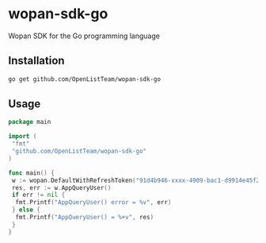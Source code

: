 # wopan-sdk-go
 Wopan SDK for the Go programming language

## Installation

```bash
go get github.com/OpenListTeam/wopan-sdk-go
```

## Usage

```go
package main

import (
 "fmt"
 "github.com/OpenListTeam/wopan-sdk-go"
)

func main() {
 w := wopan.DefaultWithRefreshToken("91d4b946-xxxx-4909-bac1-d9914e45f2de")
 res, err := w.AppQueryUser()
 if err != nil {
  fmt.Printf("AppQueryUser() error = %v", err)
 } else {
  fmt.Printf("AppQueryUser() = %+v", res)
 }
}

```